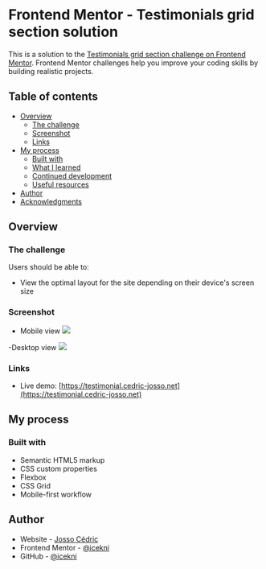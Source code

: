 # Frontend Mentor - Testimonials grid section solution

This is a solution to the [Testimonials grid section challenge on Frontend Mentor](https://www.frontendmentor.io/challenges/testimonials-grid-section-Nnw6J7Un7). Frontend Mentor challenges help you improve your coding skills by building realistic projects. 

## Table of contents

- [Overview](#overview)
  - [The challenge](#the-challenge)
  - [Screenshot](#screenshot)
  - [Links](#links)
- [My process](#my-process)
  - [Built with](#built-with)
  - [What I learned](#what-i-learned)
  - [Continued development](#continued-development)
  - [Useful resources](#useful-resources)
- [Author](#author)
- [Acknowledgments](#acknowledgments)

## Overview

### The challenge

Users should be able to:

- View the optimal layout for the site depending on their device's screen size

### Screenshot

- Mobile view
![](./screenshot-mobile.jpg)

-Desktop view
![](./screenshot-desktop.jpg)

### Links

- Live demo: [https://testimonial.cedric-josso.net](https://testimonial.cedric-josso.net)

## My process

### Built with

- Semantic HTML5 markup
- CSS custom properties
- Flexbox
- CSS Grid
- Mobile-first workflow

## Author

- Website - [Josso Cédric](https://www.cedric-josso.net)
- Frontend Mentor - [@icekni](https://www.frontendmentor.io/profile/icekni)
- GitHub - [@icekni](https://github.com/icekni)
